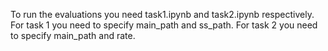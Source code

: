 To run the evaluations you need task1.ipynb and task2.ipynb respectively. For task 1 you need to specify main_path and ss_path. For task 2 you need to specify main_path and rate.
